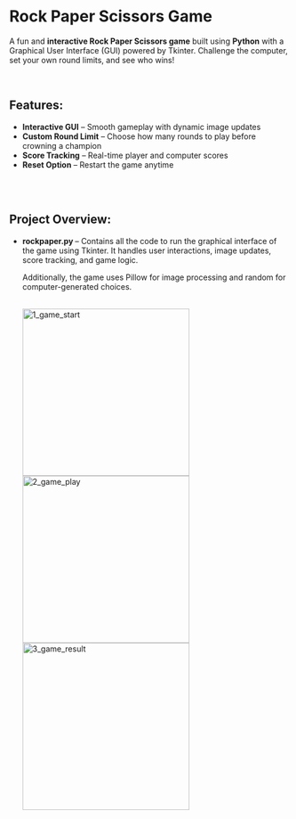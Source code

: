 # Rock Paper Scissors Game 


A fun and <b>interactive Rock Paper Scissors game</b> built using <b>Python</b> with a Graphical User Interface (GUI) powered by Tkinter. Challenge the computer, set your own round limits, and see who wins! 

<br>
<h2>Features: </h2>
        <ul class="feature-list">
            <li><strong>Interactive GUI</strong> – Smooth gameplay with dynamic image updates</li>
            <li><strong>Custom Round Limit</strong> – Choose how many rounds to play before crowning a champion</li>
            <li><strong>Score Tracking</strong> – Real-time player and computer scores</li>
            <li><strong>Reset Option</strong> – Restart the game anytime</li>
        </ul>
<br>


<br>
<h2>Project Overview: </h2>
        <ul class="feature-list">
            <li><strong>rockpaper.py </strong> – Contains all the code to run the graphical interface of the game using Tkinter. It handles user interactions, image updates, score tracking, and game logic.</li>
<p>Additionally, the game uses Pillow for image processing and random for computer-generated choices.</p>
          
<br> 
<img width="300" alt="1_game_start" src="https://user-images.githubusercontent.com/16225506/182028991-b7fe86a7-22f2-48de-9351-c5cba14ef923.png">

<img width="300" alt="2_game_play" src="https://user-images.githubusercontent.com/16225506/182029002-23a6bff2-d391-4529-babc-0131d788613d.png">

<img width="300" alt="3_game_result" src="https://user-images.githubusercontent.com/16225506/182029007-a3eba774-ff79-46c7-b810-e44f8cef9ccc.png">
<br>
<br>


